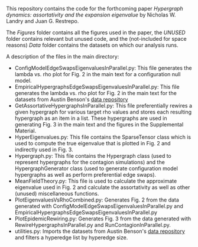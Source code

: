 This repository contains the code for the forthcoming paper *Hypergraph dynamics: assortativity and the expansion eigenvalue* by Nicholas W. Landry and Juan G. Restrepo.

The *Figures* folder contains all the figures used in the paper, the *UNUSED* folder contains relevant but unused code, and the (not-included for space reasons) *Data* folder contains the datasets on which our analysis runs.

A description of the files in the main directory:
- ConfigModelEdgeSwapsEigenvaluesInParallel.py: This file generates the lambda vs. rho plot for Fig. 2 in the main text for a configuration null model.
- EmpiricalHypergraphsEdgeSwapsEigenvaluesInParallel.py: This file generates the lambda vs. rho plot for Fig. 2 in the main text for the datasets from Austin Benson's [data repository](https://www.cs.cornell.edu/~arb/data/)
- GetAssortativeHypergraphsInParallel.py: This file preferentially rewires a given hypergraph for various target rho values and stores each resulting hypergraph as an item in a list. These hypergraphs are used in generating Fig. 3 in the main text and the figures in the Supplemental Material.
- HyperEigenvalues.py: This file contains the SparseTensor class which is used to compute the true eigenvalue that is plotted in Fig. 2 and indirectly used in Fig. 3.
- Hypergraph.py: This file contains the Hypergraph class (used to represent hypergraphs for the contagion simulations) and the HypergraphGenerator class (used to generate configuration model hypergraphs as well as perform preferential edge swaps).
- MeanFieldTheory.py: This file is used to calculate the approximate eigenvalue used in Fig. 2 and calculate the assortativity as well as other (unused) miscellaneous functions.
- PlotEigenvaluesVsRhoCombined.py: Generates Fig. 2 from the data generated with ConfigModelEdgeSwapsEigenvaluesInParallel.py and EmpiricalHypergraphsEdgeSwapsEigenvaluesInParallel.py
- PlotEpidemicRewiring.py: Generates Fig. 3 from the data generated with RewireHypergraphsInParallel.py and RunContagionInParallel.py.
- utilities.py: Imports the datasets from Austin Benson's [data repository](https://www.cs.cornell.edu/~arb/data/) and filters a hyperedge list by hyperedge size.